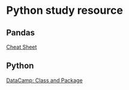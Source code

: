 # Python study resource

## Pandas 
[Cheat Sheet](https://pandas.pydata.org/Pandas_Cheat_Sheet.pdf)

## Python
[DataCamp: Class and Package](https://campus.datacamp.com/courses/software-engineering-for-data-scientists-in-python)
